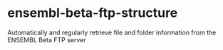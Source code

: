 # ensembl-beta-ftp-structure
Automatically and regularly retrieve file and folder information from the ENSEMBL Beta FTP server
